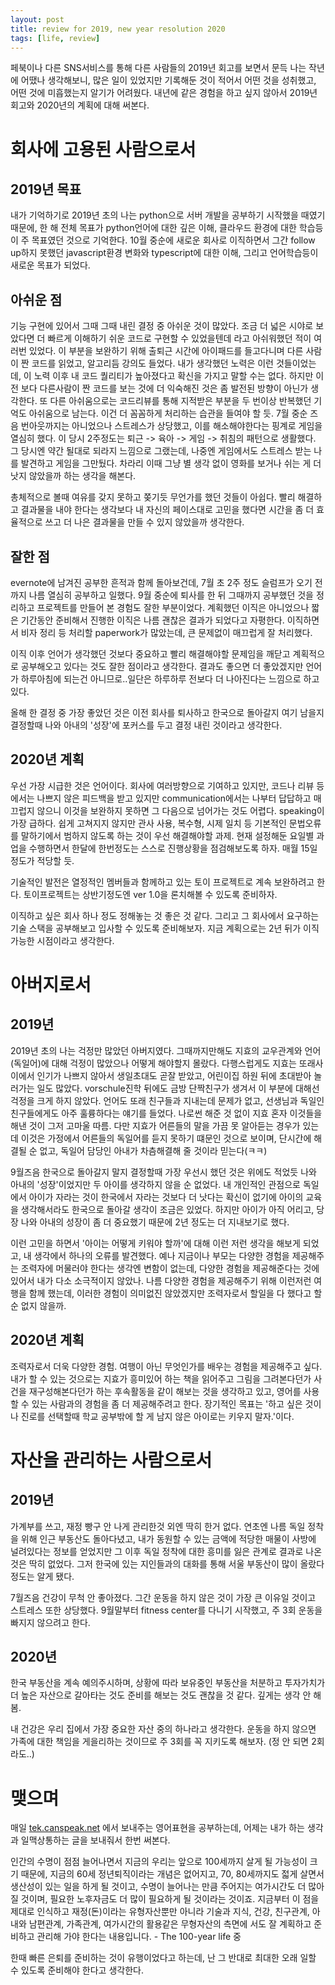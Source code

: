 ```yaml
---
layout: post
title: review for 2019, new year resolution 2020
tags: [life, review]
---
```


 페북이나 다른 SNS서비스를 통해 다른 사람들의 2019년 회고를 보면서 문득 나는 작년에 어땠나 생각해보니, 많은 일이 있었지만 기록해둔 것이 적어서 어떤 것을 성취했고, 어떤 것에 미흡했는지 알기가 어려웠다. 내년에 같은 경험을 하고 싶지 않아서 2019년 회고와 2020년의 계획에 대해 써본다.

# 회사에 고용된 사람으로서
## 2019년 목표
내가 기억하기로 2019년 초의 나는 python으로 서버 개발을 공부하기 시작했을 때였기 때문에, 한 해 전체 목표가 python언어에 대한 깊은 이해, 클라우드 환경에 대한 학습등이 주 목표였던 것으로 기억한다. 10월 중순에 새로운 회사로 이직하면서 그간 follow up하지 못했던 javascript환경 변화와 typescript에 대한 이해, 그리고 언어학습등이 새로운 목표가 되었다.

## 아쉬운 점
기능 구현에 있어서 그때 그때 내린 결정 중 아쉬운 것이 많았다.  조금 더 넓은 시야로 보았다면 더 빠르게 이해하기 쉬운 코드로 구현할 수 있었을텐데 라고 아쉬워했던 적이 여러번 있었다. 이 부분을 보완하기 위해 출퇴근 시간에 아이패드를 들고다니며 다른 사람이 짠 코드를 읽었고, 알고리듬 강의도 들었다. 내가 생각했던 노력은 이런 것들이었는데, 이 노력 이후 내 코드 퀄리티가 높아졌다고 확신을 가지고 말할 수는 없다.  하지만 이전 보다 다른사람이 짠 코드를 보는 것에 더 익숙해진 것은 좀 발전된 방향이 아닌가 생각한다. 또 다른 아쉬움으로는 코드리뷰를 통해 지적받은 부분을 두 번이상 반복했던 기억도 아쉬움으로 남는다. 이건 더 꼼꼼하게 처리하는 습관을 들여야 할 듯. 7월 중순 즈음 번아웃까지는 아니었으나 스트레스가 상당했고, 이를 해소해야한다는 핑계로 게임을 열심히 했다. 이 당시 2주정도는 퇴근 -> 육아 -> 게임 -> 취침의 패턴으로 생활했다. 그 당시엔 약간 될대로 되라지 느낌으로 그랬는데, 나중엔 게임에서도 스트레스 받는 나를 발견하고 게임을 그만뒀다. 차라리 이때 그냥 별 생각 없이 영화를 보거나 쉬는 게 더 낫지 않았을까 하는 생각을 해본다.

총체적으로 볼때 여유를 갖지 못하고 쫒기듯 무언가를 했던 것들이 아쉽다. 빨리 해결하고 결과물을 내야 한다는 생각보다 내 자신의 페이스대로 고민을 했다면 시간을 좀 더 효율적으로 쓰고 더 나은 결과물을 만들 수 있지 않았을까 생각한다.

## 잘한 점
evernote에 남겨진 공부한 흔적과 함께 돌아보건데, 7월 초 2주 정도 슬럼프가 오기 전까지 나름 열심히 공부하고 일했다.
9월 중순에 퇴사를 한 뒤 그때까지 공부했던 것을 정리하고 프로젝트를 만들어 본 경험도 잘한 부분이었다. 계획했던 이직은 아니었으나 짧은 기간동안 준비해서 진행한 이직은 나름 괜찮은 결과가 되었다고 자평한다. 이직하면서 비자 정리 등 처리할 paperwork가 많았는데, 큰 문제없이 매끄럽게 잘 처리했다.

이직 이후 언어가 생각했던 것보다 중요하고 빨리 해결해야할 문제임을 깨닫고 계획적으로 공부해오고 있다는 것도 잘한 점이라고 생각한다. 결과도 좋으면 더 좋았겠지만 언어가 하루아침에 되는건 아니므로..일단은 하루하루 전보다 더 나아진다는 느낌으로 하고 있다.

올해 한 결정 중 가장 좋았던 것은 이전 회사를 퇴사하고 한국으로 돌아갈지 여기 남을지 결정할때 나와 아내의 '성장'에 포커스를 두고 결정 내린 것이라고 생각한다.

## 2020년 계획
우선 가장 시급한 것은 언어이다. 회사에 여러방향으로 기여하고 있지만, 코드나 리뷰 등에서는 나쁘지 않은 피드백을 받고 있지만 communication에서는 나부터 답답하고 매끄럽지 않으니 이것을 보완하지 못하면 그 다음으로 넘어가는 것도 어렵다. speaking이 가장 급하다. 쉽게 고쳐지지 않지만 관사 사용, 복수형, 시제 일치 등 기본적인 문법오류를 말하기에서 범하지 않도록 하는 것이 우선 해결해야할 과제.  현재 설정해둔 요일별 과업을 수행하면서 한달에 한번정도는 스스로 진행상황을 점검해보도록 하자. 매월 15일 정도가 적당할 듯.

기술적인 발전은 열정적인 멤버들과 함께하고 있는 토이 프로젝트로 계속 보완하려고 한다. 토이프로젝트는 상반기정도엔 ver 1.0을 론치해볼 수 있도록 준비하자.

이직하고 싶은 회사 하나 정도 정해놓는 것 좋은 것 같다. 그리고 그 회사에서 요구하는 기술 스택을 공부해보고 입사할 수 있도록 준비해보자. 지금 계획으로는 2년 뒤가 이직 가능한 시점이라고 생각한다.

# 아버지로서
## 2019년
2019년 초의 나는 걱정만 많았던 아버지였다. 그때까지만해도 지효의 교우관계와 언어(독일어)에 대해 걱정이 많았으나 어떻게 해야할지 몰랐다. 다행스럽게도 지효는 또래사이에서 인기가 나쁘지 않아서 생일초대도 곧잘 받았고, 어린이집 하원 뒤에 초대받아 놀러가는 일도 많았다. vorschule진학 뒤에도 금방 단짝친구가 생겨서 이 부분에 대해선 걱정을 크게 하지 않았다. 언어도 또래 친구들과 지내는데 문제가 없고, 선생님과 독일인 친구들에게도 아주 훌륭하다는 얘기를 들었다. 나로썬 해준 것 없이 지효 혼자 이것들을 해낸 것이 그저 고마울 따름. 다만 지효가 어른들의 말을 가끔 못 알아듣는 경우가 있는데 이것은 가정에서 어른들의 독일어를 듣지 못하기 떄문인 것으로 보이며, 단시간에 해결될 순 없고, 독일어 담당인 아내가 차츰해결해 줄 것이라 믿는다(ㅋㅋ)

9월즈음 한국으로 돌아갈지 말지 결정할때 가장 우선시 했던 것은 위에도 적었듯 나와 아내의 '성장'이었지만 두 아이를 생각하지 않을 순 없었다. 내 개인적인 관점으로 독일에서 아이가 자라는 것이 한국에서 자라는 것보다 더 낫다는 확신이 없기에 아이의 교육을 생각해서라도 한국으로 돌아갈 생각이 조금은 있었다. 하지만 아이가 아직 어리고, 당장 나와 아내의 성장이 좀 더 중요했기 때문에 2년 정도는 더 지내보기로 했다.

이런 고민을 하면서 '아이는 어떻게 키워야 할까'에 대해 이런 저런 생각을 해보게 되었고, 내 생각에서 하나의 오류를 발견했다. 예나 지금이나 부모는 다양한 경험을 제공해주는 조력자에 머물러야 한다는 생각엔 변함이 없는데, 다양한 경험을 제공해준다는 것에 있어서 내가 다소 소극적이지 않았나. 나름 다양한 경험을 제공해주기 위해 이런저런 여행을 함께 했는데, 이러한 경험이 의미없진 않았겠지만 조력자로서 할일을 다 했다고 할 순 없지 않을까.

## 2020년 계획
조력자로서 더욱 다양한 경험. 여행이 아닌 무엇인가를 배우는 경험을 제공해주고 싶다. 내가 할 수 있는 것으로는 지효가 흥미있어 하는 책을 읽어주고 그림을 그려본다던가 사건을 재구성해본다던가 하는 후속활동을 같이 해보는 것을 생각하고 있고, 영어를 사용할 수 있는 사람과의 경험을 좀 더 제공해주려고 한다. 장기적인 목표는 '하고 싶은 것이나 진로를 선택할때 학교 공부밖에 할 게 남지 않은 아이로는 키우지 말자.'이다.

# 자산을 관리하는 사람으로서
## 2019년
가계부를 쓰고, 재정 빵구 안 나게 관리한것 외엔 딱히 한거 없다. 연초엔 나름 독일 정착을 위해 인근 부동산도 돌아다녔고, 내가 동원할 수 있는 금액에 적당한 매물이 사방에 널려있다는 정보를 얻었지만 그 이후 독일 정착에 대한 흥미를 잃은 관계로 결과로 나온것은 딱히 없었다. 그저 한국에 있는 지인들과의 대화를 통해 서울 부동산이 많이 올랐다 정도는 알게 됐다.

7월즈음 건강이 무척 안 좋아졌다. 그간 운동을 하지 않은 것이 가장 큰 이유일 것이고 스트레스 또한 상당했다. 9월말부터 fitness center를 다니기 시작했고, 주 3회 운동을 빠지지 않으려고 한다.

## 2020년
한국 부동산을 계속 예의주시하며, 상황에 따라 보유중인 부동산을 처분하고 투자가치가 더 높은 자산으로 갈아타는 것도 준비를 해보는 것도 괜찮을 것 같다. 깊게는 생각 안 해봄.

내 건강은 우리 집에서 가장 중요한 자산 중의 하나라고 생각한다. 운동을 하지 않으면 가족에 대한 책임을 게을리하는 것이므로 주 3회를 꼭 지키도록 해보자.  (정 안 되면 2회라도..)

# 맺으며
매일 [tek.canspeak.net](http://tek.canspeak.net) 에서 보내주는 영어표현을 공부하는데, 어제는 내가 하는 생각과 일맥상통하는 글을 보내줘서 한번 써본다.
>
인간의 수명이 점점 늘어나면서 지금의 우리는 앞으로 100세까지 살게 될 가능성이 크기 때문에, 지금의 60세 정년퇴직이라는 개념은 없어지고, 70, 80세까지도 젋게 살면서 생산성이 있는 일을 하게 될 것이고, 수명이 늘어나는 만큼 주어지는 여가시간도 더 많아질 것이며, 필요한 노후자금도 더 많이 필요하게 될 것이라는 것이죠. 지금부터 이 점을 제대로 인식하고 재정(돈)이라는 유형자산뿐만 아니라 기술과 지식, 건강, 친구관계, 아내와 남편관계, 가족관계, 여가시간의 활용같은 무형자산의 측면에 서도 잘 계획하고 준비하고 관리해 가야 한다는 내용입니다. - The 100-year life 중

한때 빠른 은퇴를 준비하는 것이 유행이었다고 하는데, 난 그 반대로 최대한 오래 일할 수 있도록 준비해야 한다고 생각한다.